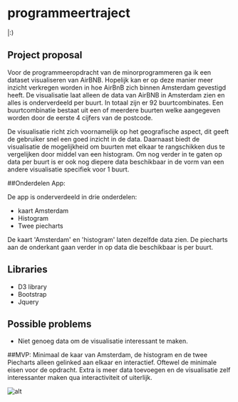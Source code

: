# programmeertraject
|:)

## Project proposal 

Voor de programmeeropdracht van de minorprogrammeren ga ik een dataset visualiseren van AirBNB. Hopelijk kan er op deze manier meer inzicht verkregen worden in hoe AirBnB zich binnen Amsterdam gevestigd heeft. De visualisatie laat alleen de data van AirBNB in Amsterdam zien en alles is onderverdeeld per buurt. In totaal zijn er 92 buurtcombinates. Een buurtcombinatie bestaat uit een of meerdere buurten welke aangegeven worden door de eerste 4 cijfers van de postcode. 

De visualisatie richt zich voornamelijk op het geografische aspect, dit geeft de gebruiker snel een goed inzicht in de data. Daarnaast biedt de visualisatie de mogelijkheid om buurten met elkaar te rangschikken dus te vergelijken door middel van een histogram. Om nog verder in te gaten op data per buurt is er ook nog diepere data beschikbaar in de vorm van een andere visualisatie specifiek voor 1 buurt. 

##Onderdelen App:

De app is onderverdeeld in drie onderdelen: 
- kaart Amsterdam
- Histogram
- Twee piecharts 

De kaart 'Amsterdam' en 'histogram' laten dezelfde data zien. De piecharts aan de onderkant gaan verder in op data die beschikbaar is per buurt. 

## Libraries

- D3 library
- Bootstrap
- Jquery

## Possible problems

- Niet genoeg data om de visualisatie interessant te maken. 

##MVP:
Minimaal de kaar van Amsterdam, de histogram en de twee Piecharts alleen gelinked aan elkaar en interactief. Oftewel de minimale eisen voor de opdracht. Extra is meer data toevoegen en de visualisatie zelf interessanter maken qua interactiviteit of uiterlijk. 

![alt](images/IMG_2075.JPG.JPG)



